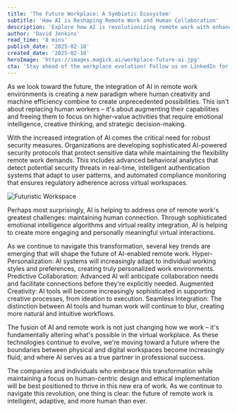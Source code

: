 ```yaml
---
title: 'The Future Workplace: A Symbiotic Ecosystem'
subtitle: 'How AI is Reshaping Remote Work and Human Collaboration'
description: 'Explore how AI is revolutionizing remote work with enhanced security, meaningful virtual interactions, and personalized environments. Discover how these transformations are reshaping the possibilities within the virtual workplace.'
author: 'David Jenkins'
read_time: '8 mins'
publish_date: '2025-02-18'
created_date: '2025-02-18'
heroImage: 'https://images.magick.ai/workplace-future-ai.jpg'
cta: 'Stay ahead of the workplace evolution! Follow us on LinkedIn for more insights into how AI is transforming the future of work.'
---
```


As we look toward the future, the integration of AI in remote work environments is creating a new paradigm where human creativity and machine efficiency combine to create unprecedented possibilities. This isn't about replacing human workers – it's about augmenting their capabilities and freeing them to focus on higher-value activities that require emotional intelligence, creative thinking, and strategic decision-making.

With the increased integration of AI comes the critical need for robust security measures. Organizations are developing sophisticated AI-powered security protocols that protect sensitive data while maintaining the flexibility remote work demands. This includes advanced behavioral analytics that detect potential security threats in real-time, intelligent authentication systems that adapt to user patterns, and automated compliance monitoring that ensures regulatory adherence across virtual workspaces.

![Futuristic Workspace](https://i.magick.ai/unique_image_for_futuristic_workspace.jpg)

Perhaps most surprisingly, AI is helping to address one of remote work's greatest challenges: maintaining human connection. Through sophisticated emotional intelligence algorithms and virtual reality integration, AI is helping to create more engaging and personally meaningful virtual interactions.

As we continue to navigate this transformation, several key trends are emerging that will shape the future of AI-enabled remote work. Hyper-Personalization: AI systems will increasingly adapt to individual working styles and preferences, creating truly personalized work environments. Predictive Collaboration: Advanced AI will anticipate collaboration needs and facilitate connections before they're explicitly needed. Augmented Creativity: AI tools will become increasingly sophisticated in supporting creative processes, from ideation to execution. Seamless Integration: The distinction between AI tools and human work will continue to blur, creating more natural and intuitive workflows.

The fusion of AI and remote work is not just changing how we work – it's fundamentally altering what's possible in the virtual workplace. As these technologies continue to evolve, we're moving toward a future where the boundaries between physical and digital workspaces become increasingly fluid, and where AI serves as a true partner in professional success.

The companies and individuals who embrace this transformation while maintaining a focus on human-centric design and ethical implementation will be best positioned to thrive in this new era of work. As we continue to navigate this revolution, one thing is clear: the future of remote work is intelligent, adaptive, and more human than ever.